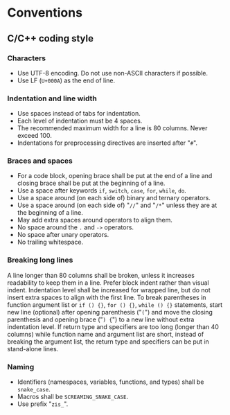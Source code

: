 # Conventions

## C/C++ coding style

### Characters

- Use UTF-8 encoding. Do not use non-ASCII characters if possible.
- Use LF (`U+000A`) as the end of line.

### Indentation and line width

- Use spaces instead of tabs for indentation.
- Each level of indentation must be 4 spaces.
- The recommended maximum width for a line is 80 columns. Never exceed 100.
- Indentations for preprocessing directives are inserted after "`#`".

### Braces and spaces

-   For a code block,
    opening brace shall be put at the end of a line
    and closing brace shall be put at the beginning of a line.
-   Use a space after keywords `if`, `switch`, `case`, `for`, `while`, `do`.
-   Use a space around (on each side of) binary and ternary operators.
-   Use a space around (on each side of) "`//`" and "`/*`"
    unless they are at the beginning of a line.
-   May add extra spaces around operators to align them.
-   No space around the `.` and `->` operators.
-   No space after unary operators.
-   No trailing whitespace.

### Breaking long lines

A line longer than 80 columns shall be broken,
unless it increases readability to keep them in a line.
Prefer block indent rather than visual indent.
Indentation level shall be increased for wrapped line,
but do not insert extra spaces to align with the first line.
To break parentheses in function argument list
or `if () {}`, `for () {}`, `while () {}` statements,
start new line (optional) after opening parenthesis ("`(`")
and move the closing parenthesis and opening brace ("`) {`") to a new line
without extra indentation level.
If return type and specifiers are too long (longer than 40 columns)
while function name and argument list are short,
instead of breaking the argument list,
the return type and specifiers can be put in stand-alone lines.

### Naming

- Identifiers (namespaces, variables, functions, and types) shall be `snake_case`.
- Macros shall be `SCREAMING_SNAKE_CASE`.
- Use prefix "`zis_`".
